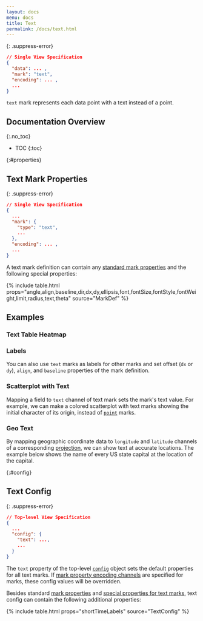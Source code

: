 ```yaml
---
layout: docs
menu: docs
title: Text
permalink: /docs/text.html
---
```


{: .suppress-error}

```json
// Single View Specification
{
  "data": ... ,
  "mark": "text",
  "encoding": ... ,
  ...
}
```

`text` mark represents each data point with a text instead of a point.

## Documentation Overview

{:.no_toc}

<!-- prettier-ignore -->
- TOC
{:toc}

{:#properties}

## Text Mark Properties

{: .suppress-error}

```json
// Single View Specification
{
  ...
  "mark": {
    "type": "text",
    ...
  },
  "encoding": ... ,
  ...
}
```

A text mark definition can contain any [standard mark properties](mark.html#mark-def) and the following special properties:

{% include table.html props="angle,align,baseline,dir,dx,dy,ellipsis,font,fontSize,fontStyle,fontWeight,limit,radius,text,theta" source="MarkDef" %}

## Examples

### Text Table Heatmap

<span class="vl-example" data-name="layer_text_heatmap"></span>

### Labels

You can also use `text` marks as labels for other marks and set offset (`dx` or `dy`), `align`, and `baseline` properties of the mark definition.

<span class="vl-example" data-name="layer_bar_labels"></span>

### Scatterplot with Text

Mapping a field to `text` channel of text mark sets the mark's text value. For example, we can make a colored scatterplot with text marks showing the initial character of its origin, instead of [`point`](point.html#color) marks.

<span class="vl-example" data-name="text_scatterplot_colored"></span>

### Geo Text

By mapping geographic coordinate data to `longitude` and `latitude` channels of a corresponding [projection](projection.html), we can show text at accurate locations. The example below shows the name of every US state capital at the location of the capital.

<span class="vl-example" data-name="geo_text"></span>

{:#config}

## Text Config

{: .suppress-error}

```json
// Top-level View Specification
{
  ...
  "config": {
    "text": ...,
    ...
  }
}
```

The `text` property of the top-level [`config`](config.html) object sets the default properties for all text marks. If [mark property encoding channels](encoding.html#mark-prop) are specified for marks, these config values will be overridden.

Besides standard [mark properties](mark.html#config) and [special properties for text marks](#properties), text config can contain the following additional properties:

{% include table.html props="shortTimeLabels" source="TextConfig" %}
